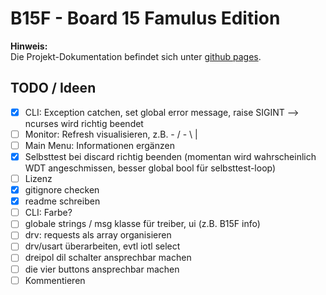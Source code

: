 # B15F - Board 15 Famulus Edition

**Hinweis:**  
Die Projekt-Dokumentation befindet sich unter [github pages](https://devfix.github.io/b15f/).

## TODO / Ideen
- [X] CLI: Exception catchen, set global error message, raise SIGINT --> ncurses wird richtig beendet
- [ ] Monitor: Refresh visualisieren, z.B. - / - \ |
- [ ] Main Menu: Informationen ergänzen
- [X] Selbsttest bei discard richtig beenden (momentan wird wahrscheinlich WDT angeschmissen, besser global bool für selbsttest-loop)
- [ ] Lizenz
- [x] gitignore checken
- [x] readme schreiben
- [ ] CLI: Farbe?
- [ ] globale strings / msg klasse für treiber, ui (z.B. B15F info)
- [ ] drv: requests als array organisieren
- [ ] drv/usart überarbeiten, evtl iotl select
- [ ] dreipol dil schalter ansprechbar machen
- [ ] die vier buttons ansprechbar machen
- [ ] Kommentieren
